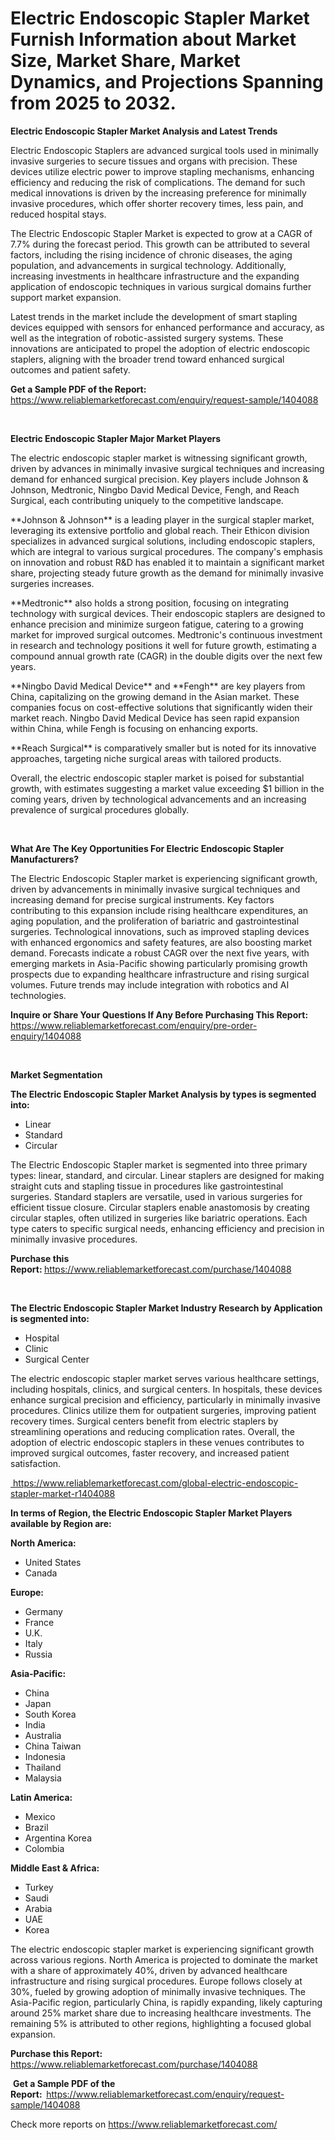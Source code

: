 <p><h1>Electric Endoscopic Stapler Market Furnish Information about Market Size, Market Share, Market Dynamics, and Projections Spanning from 2025 to 2032.</h1></p><p><strong>Electric Endoscopic Stapler Market Analysis and Latest Trends</strong></p>
<p><p>Electric Endoscopic Staplers are advanced surgical tools used in minimally invasive surgeries to secure tissues and organs with precision. These devices utilize electric power to improve stapling mechanisms, enhancing efficiency and reducing the risk of complications. The demand for such medical innovations is driven by the increasing preference for minimally invasive procedures, which offer shorter recovery times, less pain, and reduced hospital stays.</p><p>The Electric Endoscopic Stapler Market is expected to grow at a CAGR of 7.7% during the forecast period. This growth can be attributed to several factors, including the rising incidence of chronic diseases, the aging population, and advancements in surgical technology. Additionally, increasing investments in healthcare infrastructure and the expanding application of endoscopic techniques in various surgical domains further support market expansion.</p><p>Latest trends in the market include the development of smart stapling devices equipped with sensors for enhanced performance and accuracy, as well as the integration of robotic-assisted surgery systems. These innovations are anticipated to propel the adoption of electric endoscopic staplers, aligning with the broader trend toward enhanced surgical outcomes and patient safety.</p></p>
<p><strong>Get a Sample PDF of the Report:&nbsp;</strong> <a href="https://www.reliablemarketforecast.com/enquiry/request-sample/1404088?utm_campaign=1875&utm_medium=2&utm_source=Github&utm_content=ia&utm_term=13012025&utm_id=electric-endoscopic-stapler">https://www.reliablemarketforecast.com/enquiry/request-sample/1404088</a></p>
<p>&nbsp;</p>
<p><strong>Electric Endoscopic Stapler Major Market Players</strong></p>
<p><p>The electric endoscopic stapler market is witnessing significant growth, driven by advances in minimally invasive surgical techniques and increasing demand for enhanced surgical precision. Key players include Johnson & Johnson, Medtronic, Ningbo David Medical Device, Fengh, and Reach Surgical, each contributing uniquely to the competitive landscape.</p><p>**Johnson & Johnson** is a leading player in the surgical stapler market, leveraging its extensive portfolio and global reach. Their Ethicon division specializes in advanced surgical solutions, including endoscopic staplers, which are integral to various surgical procedures. The company's emphasis on innovation and robust R&D has enabled it to maintain a significant market share, projecting steady future growth as the demand for minimally invasive surgeries increases.</p><p>**Medtronic** also holds a strong position, focusing on integrating technology with surgical devices. Their endoscopic staplers are designed to enhance precision and minimize surgeon fatigue, catering to a growing market for improved surgical outcomes. Medtronic's continuous investment in research and technology positions it well for future growth, estimating a compound annual growth rate (CAGR) in the double digits over the next few years.</p><p>**Ningbo David Medical Device** and **Fengh** are key players from China, capitalizing on the growing demand in the Asian market. These companies focus on cost-effective solutions that significantly widen their market reach. Ningbo David Medical Device has seen rapid expansion within China, while Fengh is focusing on enhancing exports.</p><p>**Reach Surgical** is comparatively smaller but is noted for its innovative approaches, targeting niche surgical areas with tailored products. </p><p>Overall, the electric endoscopic stapler market is poised for substantial growth, with estimates suggesting a market value exceeding $1 billion in the coming years, driven by technological advancements and an increasing prevalence of surgical procedures globally.</p></p>
<p>&nbsp;</p>
<p><strong>What Are The Key Opportunities For Electric Endoscopic Stapler Manufacturers?</strong></p>
<p><p>The Electric Endoscopic Stapler market is experiencing significant growth, driven by advancements in minimally invasive surgical techniques and increasing demand for precise surgical instruments. Key factors contributing to this expansion include rising healthcare expenditures, an aging population, and the proliferation of bariatric and gastrointestinal surgeries. Technological innovations, such as improved stapling devices with enhanced ergonomics and safety features, are also boosting market demand. Forecasts indicate a robust CAGR over the next five years, with emerging markets in Asia-Pacific showing particularly promising growth prospects due to expanding healthcare infrastructure and rising surgical volumes. Future trends may include integration with robotics and AI technologies.</p></p>
<p><strong>Inquire or Share Your Questions If Any Before Purchasing This Report:</strong> <a href="https://www.reliablemarketforecast.com/enquiry/pre-order-enquiry/1404088?utm_campaign=1875&utm_medium=2&utm_source=Github&utm_content=ia&utm_term=13012025&utm_id=electric-endoscopic-stapler">https://www.reliablemarketforecast.com/enquiry/pre-order-enquiry/1404088</a></p>
<p>&nbsp;</p>
<p><strong>Market Segmentation</strong></p>
<p><strong>The Electric Endoscopic Stapler Market Analysis by types is segmented into:</strong></p>
<p><ul><li>Linear</li><li>Standard</li><li>Circular</li></ul></p>
<p><p>The Electric Endoscopic Stapler market is segmented into three primary types: linear, standard, and circular. Linear staplers are designed for making straight cuts and stapling tissue in procedures like gastrointestinal surgeries. Standard staplers are versatile, used in various surgeries for efficient tissue closure. Circular staplers enable anastomosis by creating circular staples, often utilized in surgeries like bariatric operations. Each type caters to specific surgical needs, enhancing efficiency and precision in minimally invasive procedures.</p></p>
<p><strong>Purchase this Report:&nbsp;</strong><a href="https://www.reliablemarketforecast.com/purchase/1404088?utm_campaign=1875&utm_medium=2&utm_source=Github&utm_content=ia&utm_term=13012025&utm_id=electric-endoscopic-stapler">https://www.reliablemarketforecast.com/purchase/1404088</a></p>
<p>&nbsp;</p>
<p><strong>The Electric Endoscopic Stapler Market Industry Research by Application is segmented into:</strong></p>
<p><ul><li>Hospital</li><li>Clinic</li><li>Surgical Center</li></ul></p>
<p><p>The electric endoscopic stapler market serves various healthcare settings, including hospitals, clinics, and surgical centers. In hospitals, these devices enhance surgical precision and efficiency, particularly in minimally invasive procedures. Clinics utilize them for outpatient surgeries, improving patient recovery times. Surgical centers benefit from electric staplers by streamlining operations and reducing complication rates. Overall, the adoption of electric endoscopic staplers in these venues contributes to improved surgical outcomes, faster recovery, and increased patient satisfaction.</p></p>
<p><a href="https://www.reliablemarketforecast.com/global-electric-endoscopic-stapler-market-r1404088?utm_campaign=1875&utm_medium=2&utm_source=Github&utm_content=ia&utm_term=13012025&utm_id=electric-endoscopic-stapler">&nbsp;https://www.reliablemarketforecast.com/global-electric-endoscopic-stapler-market-r1404088</a></p>
<p><strong>In terms of Region, the Electric Endoscopic Stapler Market Players available by Region are:</strong></p>
<p>
    <p> <strong> North America: </strong>
        <ul>
            <li>United States</li>
            <li>Canada</li>
        </ul>
        </p> 
    <p> <strong> Europe: </strong>
        <ul>
            <li>Germany</li>
            <li>France</li>
            <li>U.K.</li>
            <li>Italy</li>
            <li>Russia</li>
        </ul>
        </p> 
    <p> <strong> Asia-Pacific: </strong>
        <ul>
            <li>China</li>
            <li>Japan</li>
            <li>South Korea</li>
            <li>India</li>
            <li>Australia</li>
            <li>China Taiwan</li>
            <li>Indonesia</li>
            <li>Thailand</li>
            <li>Malaysia</li>
        </ul>
        </p> 
    <p> <strong> Latin America: </strong>
        <ul>
            <li>Mexico</li>
            <li>Brazil</li>
            <li>Argentina Korea</li>
            <li>Colombia</li>
        </ul>
        </p> 
    <p> <strong> Middle East & Africa: </strong>
        <ul>
            <li>Turkey</li>
            <li>Saudi</li>
            <li>Arabia</li>
            <li>UAE</li>
            <li>Korea</li>
        </ul>
    </p>
    </p>
<p><p>The electric endoscopic stapler market is experiencing significant growth across various regions. North America is projected to dominate the market with a share of approximately 40%, driven by advanced healthcare infrastructure and rising surgical procedures. Europe follows closely at 30%, fueled by growing adoption of minimally invasive techniques. The Asia-Pacific region, particularly China, is rapidly expanding, likely capturing around 25% market share due to increasing healthcare investments. The remaining 5% is attributed to other regions, highlighting a focused global expansion.</p></p>
<p><strong>Purchase this Report: </strong><a href="https://www.reliablemarketforecast.com/purchase/1404088?utm_campaign=1875&utm_medium=2&utm_source=Github&utm_content=ia&utm_term=13012025&utm_id=electric-endoscopic-stapler">https://www.reliablemarketforecast.com/purchase/1404088</a></p>
<p>&nbsp;<strong>Get a Sample PDF of the Report:&nbsp;&nbsp;</strong><a href="https://www.reliablemarketforecast.com/enquiry/request-sample/1404088?utm_campaign=1875&utm_medium=2&utm_source=Github&utm_content=ia&utm_term=13012025&utm_id=electric-endoscopic-stapler">https://www.reliablemarketforecast.com/enquiry/request-sample/1404088</a></p>
<p><strong></strong></p>
<p>Check more reports on <a href="https://www.reliablemarketforecast.com/?utm_campaign=1875&utm_medium=2&utm_source=Github&utm_content=ia&utm_term=13012025&utm_id=electric-endoscopic-stapler">https://www.reliablemarketforecast.com/</a></p>